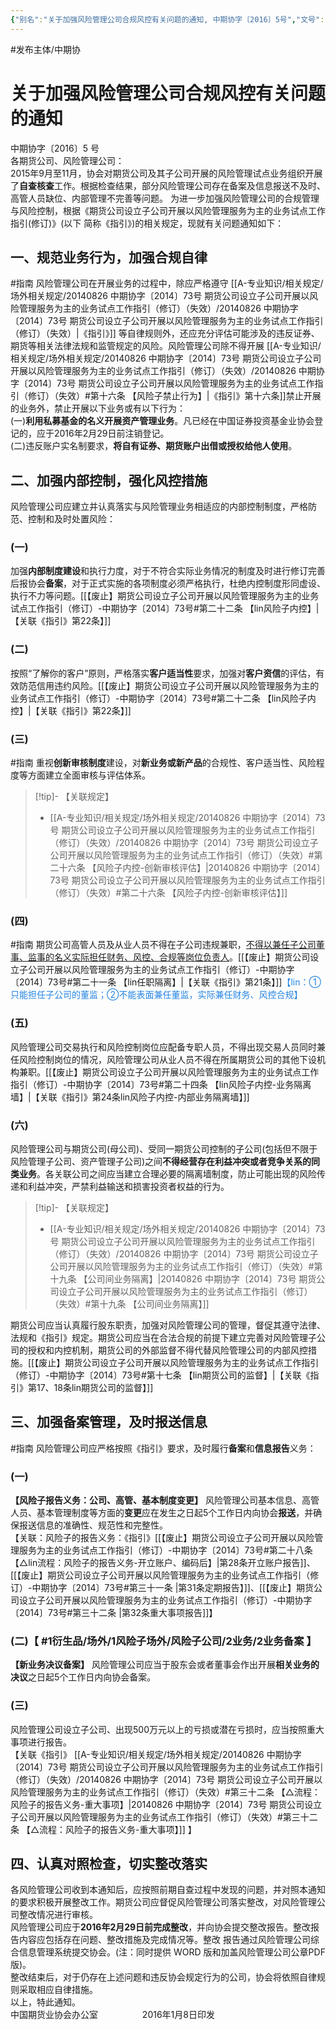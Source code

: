 ```yaml
---
{"‌‌‌‌别名":"关于加强风险管理公司合规风控有关问题的通知, 中期协字〔2016〕5号","‌‌‌‌文号":"中期协字[2016]5号","‌‌‌‌‌‌‌‌发布时间":"2016.01.08","发布机构":"中期协","效力":"现行有效","领域":"场外衍生品, 风险子","dg-publish":true,"created":"2023-08-11T21:30","updated":"2023-10-12T13:37","permalink":"/a///20160108-2016-5/20160108-2016-5/","dgPassFrontmatter":true}
---
```


#发布主体/中期协   
# 关于加强风险管理公司合规风控有关问题的通知  
中期协字〔2016〕5 号  
各期货公司、风险管理公司：  
2015年9月至11月，协会对期货公司及其子公司开展的风险管理试点业务组织开展了**自查核查**工作。根据检查结果，部分风险管理公司存在备案及信息报送不及时、高管人员缺位、内部管理不完善等问题。 为进一步加强风险管理公司的合规管理与风险控制，根据《期货公司设立子公司开展以风险管理服务为主的业务试点工作指引(修订)》(以下 简称《指引》)的相关规定，现就有关问题通知如下：  
## 一、规范业务行为，加强合规自律  
#指南
风险管理公司在开展业务的过程中，除应严格遵守 [[A-专业知识/相关规定/场外相关规定/20140826 中期协字〔2014〕73号 期货公司设立子公司开展以风险管理服务为主的业务试点工作指引（修订）（失效）/20140826 中期协字〔2014〕73号 期货公司设立子公司开展以风险管理服务为主的业务试点工作指引（修订）（失效）\|《指引》]] 等自律规则外，还应充分评估可能涉及的违反证券、期货等相关法律法规和监管规定的风险。风险管理公司除不得开展 [[A-专业知识/相关规定/场外相关规定/20140826 中期协字〔2014〕73号 期货公司设立子公司开展以风险管理服务为主的业务试点工作指引（修订）（失效）/20140826 中期协字〔2014〕73号 期货公司设立子公司开展以风险管理服务为主的业务试点工作指引（修订）（失效）#第十六条 【风险子禁止行为】\|《指引》第十六条]]禁止开展的‌‌‌‌业务外，禁止开展以下业务或有以下行为：  
(一)**利用私募基金的名义开展资产管理业务**。凡已经在中国证券投资基金业协会登记的，应于2016年2月29日前注销登记。  
(二)违反账户实名制要求，**将自有证券、期货账户出借或授权给他人使用**。  
## 二、加强内部控制，强化风控措施  
风险管理公司应建立并认真落实与风险管理业务相适应的内部控制制度，严格防范、控制和及时处置风险：  
### (一)
加强**内部制度建设**和执行力度，对于不符合实际业务情况的制度及时进行修订完善后报协会**备案**，对于正式实施的各项制度必须严格执行，杜绝内控制度形同虚设、执行不力等问题。[[【废止】期货公司设立子公司开展以风险管理服务为主的业务试点工作指引（修订）-中期协字〔2014〕73号#第二十二条 【lin风险子内控】\|【关联《指引》第22条】]]  
### (二)
按照“了解你的客户”原则，严格落实**客户适当性**要求，加强对**客户资信**的评估，有效防范信用违约风险。[[【废止】期货公司设立子公司开展以风险管理服务为主的业务试点工作指引（修订）-中期协字〔2014〕73号#第二十二条 【lin风险子内控】\|【关联《指引》第22条】]]  
### (三)
#指南
重视**创新审核制度**建设，对**新业务或新产品**的合规性、客户适当性、风险程度等方面建立全面审核与评估体系。
>[!tip]- 【关联规定】 
> - [[A-专业知识/相关规定/场外相关规定/20140826 中期协字〔2014〕73号 期货公司设立子公司开展以风险管理服务为主的业务试点工作指引（修订）（失效）/20140826 中期协字〔2014〕73号 期货公司设立子公司开展以风险管理服务为主的业务试点工作指引（修订）（失效）#第二十六条 【风险子内控-创新审核评估】\|20140826 中期协字〔2014〕73号 期货公司设立子公司开展以风险管理服务为主的业务试点工作指引（修订）（失效）#第二十六条 【风险子内控-创新审核评估】]]  
### (四)
#指南
期货公司高管人员及从业人员不得在子公司违规兼职，<u>不得以兼任子公司董事、监事的名义实际担任财务、风控、合规等岗位负责人</u>。[[【废止】期货公司设立子公司开展以风险管理服务为主的业务试点工作指引（修订）-中期协字〔2014〕73号#第二十一条 【lin任职隔离】\|【关联《指引》第21条】]]<font color=#2485E3>【lin：①只能担任子公司的董监；②不能表面兼任董监，实际兼任财务、风控合规】</font>  
### (五)
风险管理公司交易执行和风险控制岗位应配备专职人员，不得出现交易人员同时兼任风险控制岗位的情况，风险管理公司从业人员不得在所属期货公司的其他下设机构兼职。[[【废止】期货公司设立子公司开展以风险管理服务为主的业务试点工作指引（修订）-中期协字〔2014〕73号#第二十四条 【lin风险子内控-业务隔离墙】\|【关联《指引》第24条lin风险子内控-内部业务隔离墙】]]  
### (六)
风险管理公司与期货公司(母公司)、受同一期货公司控制‌‌‌‌的子公司(包括但不限于风险管理子公司、资产管理子公司)之间**不得经营存在利益冲突或者竞争关系的同类业务**。各关联公司之间应当建立合理必要的隔离墙制度，防止可能出现的风险传递和利益冲突，严禁利益输送和损害投资者权益的行为。
>[!tip]- 【关联规定】 
> - [[A-专业知识/相关规定/场外相关规定/20140826 中期协字〔2014〕73号 期货公司设立子公司开展以风险管理服务为主的业务试点工作指引（修订）（失效）/20140826 中期协字〔2014〕73号 期货公司设立子公司开展以风险管理服务为主的业务试点工作指引（修订）（失效）#第十九条 【公司间业务隔离】\|20140826 中期协字〔2014〕73号 期货公司设立子公司开展以风险管理服务为主的业务试点工作指引（修订）（失效）#第十九条 【公司间业务隔离】]]  

期货公司应当认真履行股东职责，加强对风险管理公司的管理，督促其遵守法律、法规和《指引》规定。期货公司应当在合法合规的前提下建立完善对风险管理子公司的授权和内控机制，期货公司的外部监督不得代替风险管理公司的内部风控措施。[[【废止】期货公司设立子公司开展以风险管理服务为主的业务试点工作指引（修订）-中期协字〔2014〕73号#第十七条 【lin期货公司的监督】\|【关联《指引》第17、18条lin期货公司的监督】]]  
## 三、加强备案管理，及时报送信息  
#指南
风险管理公司应严格按照《指引》要求，及时履行**备案**和**信息报告**义务：  
### (一)
**【风险子报告义务：公司、高管、基本制度变更】** 风险管理公司基本信息、高管人员、基本管理制度等方面的**变更**应在发生之日起5个工作日内向协会**报送**，并确保报送信息的准确性、规范性和完整性。  
【关联：风险子的报告义务：《指引》[[【废止】期货公司设立子公司开展以风险管理服务为主的业务试点工作指引（修订）-中期协字〔2014〕73号#第二十八条 【△lin流程：风险子的报告义务-开立账户、编码后】\|第28条开立账户报告]]、[[【废止】期货公司设立子公司开展以风险管理服务为主的业务试点工作指引（修订）-中期协字〔2014〕73号#第三十一条 \|第31条定期报告】]]、[[【废止】期货公司设立子公司开展以风险管理服务为主的业务试点工作指引（修订）-中期协字〔2014〕73号#第三十二条 \|第32条重大事项报告]]】  
### (二)【 #1衍生品/场外/1风险子场外/风险子公司/2业务/2业务备案 】
**【新业务决议备案】** 风险管理公司应当于股东会或者董事会作出开展**相关业务的决议**之日起5个工作日内向协会备案。  
### (三)
风险管理公司设立子公司、出现500万元以上的亏损或潜在亏损时，应当按照重大事项进行报告。  
【关联《指引》 [[A-专业知识/相关规定/场外相关规定/20140826 中期协字〔2014〕73号 期货公司设立子公司开展以风险管理服务为主的业务试点工作指引（修订）（失效）/20140826 中期协字〔2014〕73号 期货公司设立子公司开展以风险管理服务为主的业务试点工作指引（修订）（失效）#第三十二条 【△流程：风险子的报告义务-重大事项】\|20140826 中期协字〔2014〕73号 期货公司设立子公司开展以风险管理服务为主的业务试点工作指引（修订）（失效）#第三十二条 【△流程：风险子的报告义务-重大事项】]] 】  
## 四、认真对照检查，切实整改落实  
各风险管理公司收到本通知后，应按照前期自查过程中发现的问‌‌‌‌题，并对照本通知的要求积极开展整改工作。期货公司应督促风险管理公司落实整改，对风险管理公司整改情况进行审核。  
风险管理公司应于**2016年2月29日前完成整改**，并向协会提交整改报告。整改报告内容应包括存在问题、整改措施及完成情况等。整改 报告通过风险管理公司综合信息管理系统提交协会。(注：同时提供 WORD 版和加盖风险管理公司公章PDF版)。  
整改结束后，对于仍存在上述问题和违反协会规定行为的公司，协会将依照自律规则采取相应自律措施。  
以上，特此通知。  
中国期货业协会办公室                  2016年1月8日印发